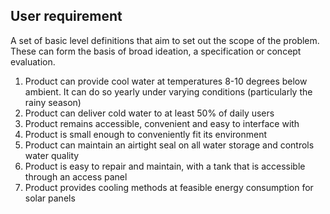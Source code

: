 ## User requirement 

A set of basic level definitions that aim to set out the scope of the problem. These can form the basis of broad ideation, a specification or concept evaluation.

1. Product can provide cool water at temperatures 8-10 degrees below ambient. It can do so yearly under varying conditions (particularly the rainy season)
2. Product can deliver cold water to at least 50% of daily users
3. Product remains accessible, convenient and easy to interface with
4. Product is small enough to conveniently fit its environment
5. Product can maintain an airtight seal on all water storage and controls water quality
6. Product is easy to repair and maintain, with a tank that is accessible through an access panel
7. Product provides cooling methods at feasible energy consumption for solar panels 
